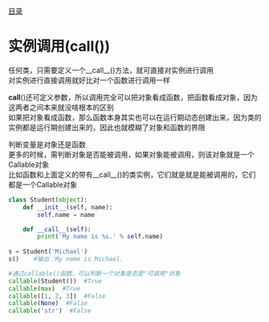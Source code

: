 [目录](../目录.md)

# 实例调用(__call__()) #
任何类，只需要定义一个__call__()方法，就可直接对实例进行调用\
对实例进行直接调用就好比对一个函数进行调用一样

__call__()还可定义参数，所以调用完全可以把对象看成函数，把函数看成对象，因为这两者之间本来就没啥根本的区别\
如果把对象看成函数，那么函数本身其实也可以在运行期动态创建出来，因为类的实例都是运行期创建出来的，因此也就模糊了对象和函数的界限

判断变量是对象还是函数\
更多的时候，需判断对象是否能被调用，如果对象能被调用，则该对象就是一个Callable对象\
比如函数和上面定义的带有__call__()的类实例，它们就是就是能被调用的，它们都是一个Callable对象

```python
class Student(object):
    def __init__(self, name):
        self.name = name

    def __call__(self): 
        print('My name is %s.' % self.name)
        
s = Student('Michael')
s()    #输出：My name is Michael.

#通过callable()函数，可以判断一个对象是否是"可调用"对象
callable(Student())  #True
callable(max)  #True
callable([1, 2, 3])  #False
callable(None)  #False
callable('str')  #False
```
